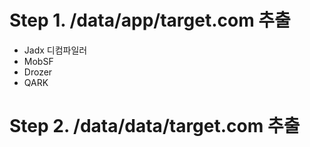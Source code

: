 # Step 1. /data/app/target.com 추출
+ Jadx 디컴파일러
+ MobSF
+ Drozer
+ QARK

# Step 2. /data/data/target.com 추출
